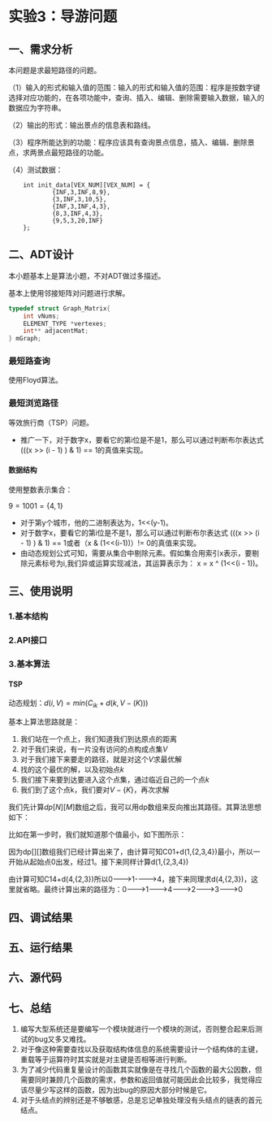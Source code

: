 # 实验3：导游问题

## 一、需求分析

本问题是求最短路径的问题。

（1）输入的形式和输入值的范围：输入的形式和输入值的范围：程序是按数字键选择对应功能的，在各项功能中，查询、插入、编辑、删除需要输入数据，输入的数据应为字符串。

（2）输出的形式：输出景点的信息表和路线。

（3）程序所能达到的功能：程序应该具有查询景点信息，插入、编辑、删除景点，求两景点最短路径的功能。

（4）测试数据：

```
    int init_data[VEX_NUM][VEX_NUM] = {
            {INF,3,INF,8,9},
            {3,INF,3,10,5},
            {INF,3,INF,4,3},
            {8,3,INF,4,3},
            {9,5,3,20,INF}
    };
```

## 二、ADT设计

本小题基本上是算法小题，不对ADT做过多描述。

基本上使用邻接矩阵对问题进行求解。

```c
typedef struct Graph_Matrix{
    int vNums;
    ELEMENT_TYPE *vertexes;
    int** adjacentMat;
} mGraph;
```

### 最短路查询

使用Floyd算法。

### 最短浏览路径

等效旅行商（TSP）问题。

- 推广一下，对于数字x，要看它的第i位是不是1，那么可以通过判断布尔表达式(((x >> (i - 1) ) & 1) == 1的真值来实现。

#### 数据结构

使用整数表示集合：

$9 = 1001 = \{4,1\}$

- 对于第y个城市，他的二进制表达为，1<<(y-1)。
- 对于数字x，要看它的第i位是不是1，那么可以通过判断布尔表达式 (((x >> (i - 1) ) & 1) == 1或者（x  & (1<<(i-1))）!= 0的真值来实现。
- 由动态规划公式可知，需要从集合中剔除元素。假如集合用索引x表示，要剔除元素标号为i,我们异或运算实现减法，其运算表示为： x = x ^ (1<<(i - 1))。

## 三、使用说明

### 1.基本结构

### 2.API接口

### 3.基本算法

#### TSP

动态规划：$d(i,V) = min({C_{ik}+d(k,V-(K))})$

基本上算法思路就是：

1. 我们站在一个点上，我们知道我们到达原点的距离
2. 对于我们来说，有一片没有访问的点构成点集$V$
3. 对于我们接下来要走的路径，就是对这个$V$求最优解
4. 找的这个最优的解，以及初始点$k$
5. 我们接下来要到达要进入这个点集，通过临近自己的一个点$k$
6. 我们到了这个点k，我们要对$V-\{K\}$，再次求解

我们先计算$dp[N][M]$数组之后，我可以用dp数组来反向推出其路径。其算法思想如下：

比如在第一步时，我们就知道那个值最小，如下图所示：



因为dp[][]数组我们已经计算出来了，由计算可知C01+d(1,{2,3,4})最小，所以一开始从起始点0出发，经过1。接下来同样计算d(1,{2,3,4})



由计算可知C14+d(4,{2,3})所以0--->1---->4，接下来同理求d(4,{2,3})，这里就省略。最终计算出来的路径为：0--->1--->4--->2--->3--->0
## 四、调试结果

## 五、运行结果

## 六、源代码

## 七、总结

1. 编写大型系统还是要编写一个模块就进行一个模块的测试，否则整合起来后测试的bug又多又难找。
2. 对于像这种需要查找以及获取结构体信息的系统需要设计一个结构体的主键，重载等于运算符时其实就是对主键是否相等进行判断。
3. 为了减少代码重复量设计的函数其实就像是在寻找几个函数的最大公因数，但需要同时兼顾几个函数的需求，参数和返回值就可能因此会比较多，我觉得应该尽量少写这样的函数，因为出bug的原因大部分时候是它。
4. 对于头结点的辨别还是不够敏感，总是忘记单独处理没有头结点的链表的首元结点。